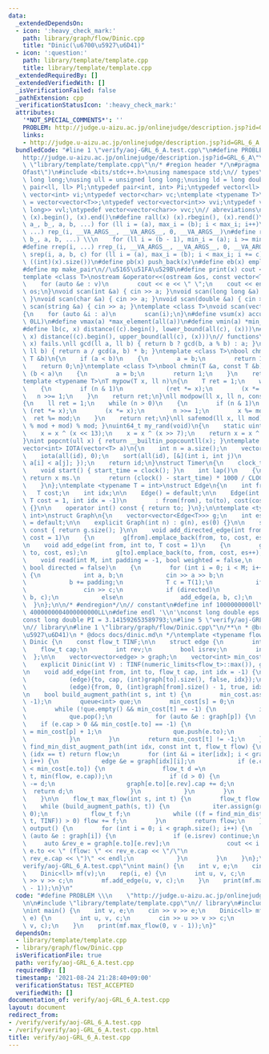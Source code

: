 ```yaml
---
data:
  _extendedDependsOn:
  - icon: ':heavy_check_mark:'
    path: library/graph/flow/Dinic.cpp
    title: "Dinic(\u6700\u5927\u6D41)"
  - icon: ':question:'
    path: library/template/template.cpp
    title: library/template/template.cpp
  _extendedRequiredBy: []
  _extendedVerifiedWith: []
  _isVerificationFailed: false
  _pathExtension: cpp
  _verificationStatusIcon: ':heavy_check_mark:'
  attributes:
    '*NOT_SPECIAL_COMMENTS*': ''
    PROBLEM: http://judge.u-aizu.ac.jp/onlinejudge/description.jsp?id=GRL_6_A
    links:
    - http://judge.u-aizu.ac.jp/onlinejudge/description.jsp?id=GRL_6_A
  bundledCode: "#line 1 \"verify/aoj-GRL_6_A.test.cpp\"\n#define PROBLEM \\\n    \"\
    http://judge.u-aizu.ac.jp/onlinejudge/description.jsp?id=GRL_6_A\"\n\n#line 2\
    \ \"library/template/template.cpp\"\n/* #region header */\n#pragma GCC optimize(\"\
    Ofast\")\n#include <bits/stdc++.h>\nusing namespace std;\n// types\nusing ll =\
    \ long long;\nusing ull = unsigned long long;\nusing ld = long double;\ntypedef\
    \ pair<ll, ll> Pl;\ntypedef pair<int, int> Pi;\ntypedef vector<ll> vl;\ntypedef\
    \ vector<int> vi;\ntypedef vector<char> vc;\ntemplate <typename T>\nusing mat\
    \ = vector<vector<T>>;\ntypedef vector<vector<int>> vvi;\ntypedef vector<vector<long\
    \ long>> vvl;\ntypedef vector<vector<char>> vvc;\n// abreviations\n#define all(x)\
    \ (x).begin(), (x).end()\n#define rall(x) (x).rbegin(), (x).rend()\n#define rep_(i,\
    \ a_, b_, a, b, ...) for (ll i = (a), max_i = (b); i < max_i; i++)\n#define rep(i,\
    \ ...) rep_(i, __VA_ARGS__, __VA_ARGS__, 0, __VA_ARGS__)\n#define rrep_(i, a_,\
    \ b_, a, b, ...) \\\n    for (ll i = (b - 1), min_i = (a); i >= min_i; i--)\n\
    #define rrep(i, ...) rrep_(i, __VA_ARGS__, __VA_ARGS__, 0, __VA_ARGS__)\n#define\
    \ srep(i, a, b, c) for (ll i = (a), max_i = (b); i < max_i; i += c)\n#define SZ(x)\
    \ ((int)(x).size())\n#define pb(x) push_back(x)\n#define eb(x) emplace_back(x)\n\
    #define mp make_pair\n//\u5165\u51FA\u529B\n#define print(x) cout << x << endl\n\
    template <class T>\nostream &operator<<(ostream &os, const vector<T> &v)\n{\n\
    \    for (auto &e : v)\n        cout << e << \" \";\n    cout << endl;\n    return\
    \ os;\n}\nvoid scan(int &a) { cin >> a; }\nvoid scan(long long &a) { cin >> a;\
    \ }\nvoid scan(char &a) { cin >> a; }\nvoid scan(double &a) { cin >> a; }\nvoid\
    \ scan(string &a) { cin >> a; }\ntemplate <class T>\nvoid scan(vector<T> &a)\n\
    {\n    for (auto &i : a)\n        scan(i);\n}\n#define vsum(x) accumulate(all(x),\
    \ 0LL)\n#define vmax(a) *max_element(all(a))\n#define vmin(a) *min_element(all(a))\n\
    #define lb(c, x) distance((c).begin(), lower_bound(all(c), (x)))\n#define ub(c,\
    \ x) distance((c).begin(), upper_bound(all(c), (x)))\n// functions\n// gcd(0,\
    \ x) fails.\nll gcd(ll a, ll b) { return b ? gcd(b, a % b) : a; }\nll lcm(ll a,\
    \ ll b) { return a / gcd(a, b) * b; }\ntemplate <class T>\nbool chmax(T &a, const\
    \ T &b)\n{\n    if (a < b)\n    {\n        a = b;\n        return 1;\n    }\n\
    \    return 0;\n}\ntemplate <class T>\nbool chmin(T &a, const T &b)\n{\n    if\
    \ (b < a)\n    {\n        a = b;\n        return 1;\n    }\n    return 0;\n}\n\
    template <typename T>\nT mypow(T x, ll n)\n{\n    T ret = 1;\n    while (n > 0)\n\
    \    {\n        if (n & 1)\n            (ret *= x);\n        (x *= x);\n     \
    \   n >>= 1;\n    }\n    return ret;\n}\nll modpow(ll x, ll n, const ll mod)\n\
    {\n    ll ret = 1;\n    while (n > 0)\n    {\n        if (n & 1)\n           \
    \ (ret *= x);\n        (x *= x);\n        n >>= 1;\n        x %= mod;\n      \
    \  ret %= mod;\n    }\n    return ret;\n}\nll safemod(ll x, ll mod) { return (x\
    \ % mod + mod) % mod; }\nuint64_t my_rand(void)\n{\n    static uint64_t x = 88172645463325252ULL;\n\
    \    x = x ^ (x << 13);\n    x = x ^ (x >> 7);\n    return x = x ^ (x << 17);\n\
    }\nint popcnt(ull x) { return __builtin_popcountll(x); }\ntemplate <typename T>\n\
    vector<int> IOTA(vector<T> a)\n{\n    int n = a.size();\n    vector<int> id(n);\n\
    \    iota(all(id), 0);\n    sort(all(id), [&](int i, int j)\n         { return\
    \ a[i] < a[j]; });\n    return id;\n}\nstruct Timer\n{\n    clock_t start_time;\n\
    \    void start() { start_time = clock(); }\n    int lap()\n    {\n        //\
    \ return x ms.\n        return (clock() - start_time) * 1000 / CLOCKS_PER_SEC;\n\
    \    }\n};\ntemplate <typename T = int>\nstruct Edge\n{\n    int from, to;\n \
    \   T cost;\n    int idx;\n\n    Edge() = default;\n\n    Edge(int from, int to,\
    \ T cost = 1, int idx = -1)\n        : from(from), to(to), cost(cost), idx(idx)\
    \ {}\n\n    operator int() const { return to; }\n};\n\ntemplate <typename T =\
    \ int>\nstruct Graph\n{\n    vector<vector<Edge<T>>> g;\n    int es;\n\n    Graph()\
    \ = default;\n\n    explicit Graph(int n) : g(n), es(0) {}\n\n    size_t size()\
    \ const { return g.size(); }\n\n    void add_directed_edge(int from, int to, T\
    \ cost = 1)\n    {\n        g[from].emplace_back(from, to, cost, es++);\n    }\n\
    \n    void add_edge(int from, int to, T cost = 1)\n    {\n        g[from].emplace_back(from,\
    \ to, cost, es);\n        g[to].emplace_back(to, from, cost, es++);\n    }\n\n\
    \    void read(int M, int padding = -1, bool weighted = false,\n             \
    \ bool directed = false)\n    {\n        for (int i = 0; i < M; i++)\n       \
    \ {\n            int a, b;\n            cin >> a >> b;\n            a += padding;\n\
    \            b += padding;\n            T c = T(1);\n            if (weighted)\n\
    \                cin >> c;\n            if (directed)\n                add_directed_edge(a,\
    \ b, c);\n            else\n                add_edge(a, b, c);\n        }\n  \
    \  }\n};\n\n/* #endregion*/\n// constant\n#define inf 1000000000ll\n#define INF\
    \ 4000000004000000000LL\n#define endl '\\n'\nconst long double eps = 0.000000000000001;\n\
    const long double PI = 3.141592653589793;\n#line 5 \"verify/aoj-GRL_6_A.test.cpp\"\
    \n// library\n#line 1 \"library/graph/flow/Dinic.cpp\"\n/**\n * @brief Dinic(\u6700\
    \u5927\u6D41)\n * @docs docs/dinic.md\n */\ntemplate <typename flow_t>\nstruct\
    \ Dinic {\n    const flow_t TINF;\n\n    struct edge {\n        int to;\n    \
    \    flow_t cap;\n        int rev;\n        bool isrev;\n        int idx;\n  \
    \  };\n\n    vector<vector<edge> > graph;\n    vector<int> min_cost, iter;\n\n\
    \    explicit Dinic(int V) : TINF(numeric_limits<flow_t>::max()), graph(V) {}\n\
    \n    void add_edge(int from, int to, flow_t cap, int idx = -1) {\n        graph[from].emplace_back(\n\
    \            (edge){to, cap, (int)graph[to].size(), false, idx});\n        graph[to].emplace_back(\n\
    \            (edge){from, 0, (int)graph[from].size() - 1, true, idx});\n    }\n\
    \n    bool build_augment_path(int s, int t) {\n        min_cost.assign(graph.size(),\
    \ -1);\n        queue<int> que;\n        min_cost[s] = 0;\n        que.push(s);\n\
    \        while (!que.empty() && min_cost[t] == -1) {\n            int p = que.front();\n\
    \            que.pop();\n            for (auto &e : graph[p]) {\n            \
    \    if (e.cap > 0 && min_cost[e.to] == -1) {\n                    min_cost[e.to]\
    \ = min_cost[p] + 1;\n                    que.push(e.to);\n                }\n\
    \            }\n        }\n        return min_cost[t] != -1;\n    }\n\n    flow_t\
    \ find_min_dist_augment_path(int idx, const int t, flow_t flow) {\n        if\
    \ (idx == t) return flow;\n        for (int &i = iter[idx]; i < graph[idx].size();\
    \ i++) {\n            edge &e = graph[idx][i];\n            if (e.cap > 0 && min_cost[idx]\
    \ < min_cost[e.to]) {\n                flow_t d =\n                    find_min_dist_augment_path(e.to,\
    \ t, min(flow, e.cap));\n                if (d > 0) {\n                    e.cap\
    \ -= d;\n                    graph[e.to][e.rev].cap += d;\n                  \
    \  return d;\n                }\n            }\n        }\n        return 0;\n\
    \    }\n\n    flow_t max_flow(int s, int t) {\n        flow_t flow = 0;\n    \
    \    while (build_augment_path(s, t)) {\n            iter.assign(graph.size(),\
    \ 0);\n            flow_t f;\n            while ((f = find_min_dist_augment_path(s,\
    \ t, TINF)) > 0) flow += f;\n        }\n        return flow;\n    }\n\n    void\
    \ output() {\n        for (int i = 0; i < graph.size(); i++) {\n            for\
    \ (auto &e : graph[i]) {\n                if (e.isrev) continue;\n           \
    \     auto &rev_e = graph[e.to][e.rev];\n                cout << i << \"->\" <<\
    \ e.to << \" (flow: \" << rev_e.cap << \"/\"\n                     << e.cap +\
    \ rev_e.cap << \")\" << endl;\n            }\n        }\n    }\n};\n#line 7 \"\
    verify/aoj-GRL_6_A.test.cpp\"\nint main() {\n    int v, e;\n    cin >> v >> e;\n\
    \    Dinic<ll> mf(v);\n    rep(i, e) {\n        int u, v, c;\n        cin >> u\
    \ >> v >> c;\n        mf.add_edge(u, v, c);\n    }\n    print(mf.max_flow(0, v\
    \ - 1));\n}\n"
  code: "#define PROBLEM \\\n    \"http://judge.u-aizu.ac.jp/onlinejudge/description.jsp?id=GRL_6_A\"\
    \n\n#include \"library/template/template.cpp\"\n// library\n#include \"library/graph/flow/Dinic.cpp\"\
    \nint main() {\n    int v, e;\n    cin >> v >> e;\n    Dinic<ll> mf(v);\n    rep(i,\
    \ e) {\n        int u, v, c;\n        cin >> u >> v >> c;\n        mf.add_edge(u,\
    \ v, c);\n    }\n    print(mf.max_flow(0, v - 1));\n}"
  dependsOn:
  - library/template/template.cpp
  - library/graph/flow/Dinic.cpp
  isVerificationFile: true
  path: verify/aoj-GRL_6_A.test.cpp
  requiredBy: []
  timestamp: '2021-08-24 21:28:40+09:00'
  verificationStatus: TEST_ACCEPTED
  verifiedWith: []
documentation_of: verify/aoj-GRL_6_A.test.cpp
layout: document
redirect_from:
- /verify/verify/aoj-GRL_6_A.test.cpp
- /verify/verify/aoj-GRL_6_A.test.cpp.html
title: verify/aoj-GRL_6_A.test.cpp
---
```

